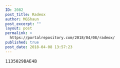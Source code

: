 ```yaml
---
ID: 2082
post_title: Radeox
author: MGShaun
post_excerpt: ""
layout: post
permalink: >
  https://portalrepository.com/2018/04/08/radeox/
published: true
post_date: 2018-04-08 13:57:23
---
```

<pre>1135029BAE4B</pre>